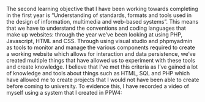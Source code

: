The second learning objective that I have been working towards completing in the first year is “Understanding of standards, formats and tools used in the design of information, multimedia and web-based systems”. This means that we have to understand the conventions and coding languages that make up websites: through the year we’ve been looking at using PHP, Javascript, HTML and CSS. Through using visual studio and phpmyadmin as tools to monitor and manage the various components required to create a working website which allows for interaction and data persistence, we’ve created multiple things that have allowed us to experiment with these tools and create knowledge. I believe that I’ve met this criteria as I’ve gained a lot of knowledge and tools about things such as HTML, SQL and PHP which have allowed me to create projects that I would not have been able to create before coming to university. To evidence this, I have recorded a video of myself using a system that I created in PPW4:
